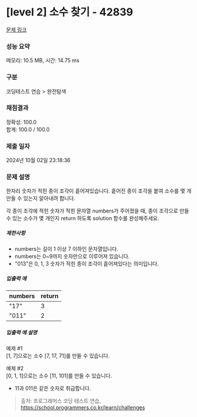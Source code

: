 # [level 2] 소수 찾기 - 42839 

[문제 링크](https://school.programmers.co.kr/learn/courses/30/lessons/42839) 

### 성능 요약

메모리: 10.5 MB, 시간: 14.75 ms

### 구분

코딩테스트 연습 > 완전탐색

### 채점결과

정확성: 100.0<br/>합계: 100.0 / 100.0

### 제출 일자

2024년 10월 02일 23:18:36

### 문제 설명

<p style="user-select: auto !important;">한자리 숫자가 적힌 종이 조각이 흩어져있습니다. 흩어진 종이 조각을 붙여 소수를 몇 개 만들 수 있는지 알아내려 합니다.</p>

<p style="user-select: auto !important;">각 종이 조각에 적힌 숫자가 적힌 문자열 numbers가 주어졌을 때, 종이 조각으로 만들 수 있는 소수가 몇 개인지 return 하도록 solution 함수를 완성해주세요.</p>

<h5 style="user-select: auto !important;">제한사항</h5>

<ul style="user-select: auto !important;">
<li style="user-select: auto !important;">numbers는 길이 1 이상 7 이하인 문자열입니다.</li>
<li style="user-select: auto !important;">numbers는 0~9까지 숫자만으로 이루어져 있습니다.</li>
<li style="user-select: auto !important;">"013"은 0, 1, 3 숫자가 적힌 종이 조각이 흩어져있다는 의미입니다.</li>
</ul>

<h5 style="user-select: auto !important;">입출력 예</h5>
<table class="table" style="user-select: auto !important;">
        <thead style="user-select: auto !important;"><tr style="user-select: auto !important;">
<th style="user-select: auto !important;">numbers</th>
<th style="user-select: auto !important;">return</th>
</tr>
</thead>
        <tbody style="user-select: auto !important;"><tr style="user-select: auto !important;">
<td style="user-select: auto !important;">"17"</td>
<td style="user-select: auto !important;">3</td>
</tr>
<tr style="user-select: auto !important;">
<td style="user-select: auto !important;">"011"</td>
<td style="user-select: auto !important;">2</td>
</tr>
</tbody>
      </table>
<h5 style="user-select: auto !important;">입출력 예 설명</h5>

<p style="user-select: auto !important;">예제 #1<br style="user-select: auto !important;">
[1, 7]으로는 소수 [7, 17, 71]를 만들 수 있습니다.</p>

<p style="user-select: auto !important;">예제 #2<br style="user-select: auto !important;">
[0, 1, 1]으로는 소수 [11, 101]를 만들 수 있습니다.</p>

<ul style="user-select: auto !important;">
<li style="user-select: auto !important;">11과 011은 같은 숫자로 취급합니다.</li>
</ul>


> 출처: 프로그래머스 코딩 테스트 연습, https://school.programmers.co.kr/learn/challenges